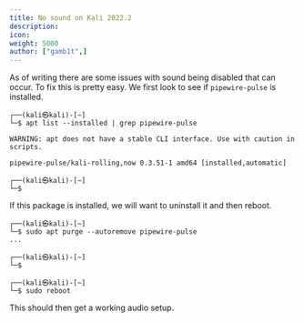 ```yaml
---
title: No sound on Kali 2022.2
description:
icon:
weight: 5000
author: ["gamb1t",]
---
```


As of writing there are some issues with sound being disabled that can occur. To fix this is pretty easy. We first look to see if `pipewire-pulse` is installed.

```
┌──(kali㉿kali)-[~]
└─$ apt list --installed | grep pipewire-pulse

WARNING: apt does not have a stable CLI interface. Use with caution in scripts.

pipewire-pulse/kali-rolling,now 0.3.51-1 amd64 [installed,automatic]

┌──(kali㉿kali)-[~]
└─$ 
```

If this package is installed, we will want to uninstall it and then reboot.

```
┌──(kali㉿kali)-[~]
└─$ sudo apt purge --autoremove pipewire-pulse
...

┌──(kali㉿kali)-[~]
└─$ 

┌──(kali㉿kali)-[~]
└─$ sudo reboot
```

This should then get a working audio setup.